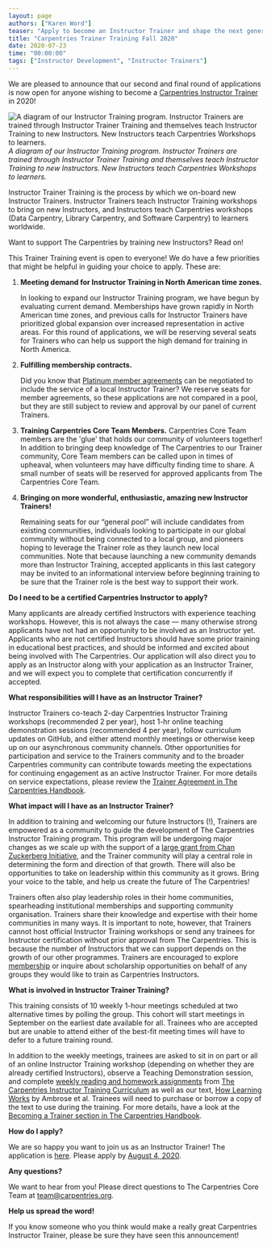 ```yaml
---
layout: page
authors: ["Karen Word"]
teaser: "Apply to become an Instructor Trainer and shape the next generation of Carpentries Instructors!"
title: "Carpentries Trainer Training Fall 2020"
date: 2020-07-23
time: "00:00:00"
tags: ["Instructor Development", "Instructor Trainers"]
---
```


We are pleased to announce that our second and final round of applications is now open for anyone wishing to become a [Carpentries Instructor Trainer](https://carpentries.org/trainers/) in 2020!


![A diagram of our Instructor Training program. Instructor Trainers are trained through Instructor Trainer Training and themselves teach Instructor Training to new Instructors. New Instructors teach Carpentries Workshops to learners.](/blog/2020/07/instructor-training-program.png)
<br/>_A diagram of our Instructor Training program. Instructor Trainers are trained through Instructor Trainer Training and themselves teach Instructor Training to new Instructors. New Instructors teach Carpentries Workshops to learners._

Instructor Trainer Training is the process by which we on-board new Instructor Trainers. Instructor Trainers teach Instructor Training workshops to bring on new Instructors, and Instructors teach Carpentries workshops (Data Carpentry, Library Carpentry, and Software Carpentry) to learners worldwide.

Want to support The Carpentries by training new Instructors? Read on!

This Trainer Training event is open to everyone! We do have a few priorities that might be helpful in guiding your choice to apply. These are:

1. **Meeting demand for Instructor Training in North American time zones.**

    In looking to expand our Instructor Training program, we have begun by evaluating current demand. Memberships have grown rapidly in North American time zones, and previous calls for Instructor Trainers have prioritized global expansion over increased representation in active areas. For this round of applications, we will be reserving several seats for Trainers who can help us support the high demand for training in North America.

1. **Fulfilling membership contracts.**

    Did you know that [Platinum member agreements](https://carpentries.org/membership/) can be negotiated to include the service of a local Instructor Trainer? We reserve seats for member agreements, so these applications are not compared in a pool, but they are still subject to review and approval by our panel of current Trainers.

1. **Training Carpentries Core Team Members.**
    Carpentries Core Team members are the 'glue' that holds our community of volunteers together! In addition to bringing deep knowledge of The Carpentries to our Trainer community, Core Team members can be called upon in times of upheaval, when volunteers may have difficulty finding time to share. A small number of seats will be reserved for approved applicants from The Carpentries Core Team.

1. **Bringing on more wonderful, enthusiastic, amazing new Instructor Trainers!**

    Remaining seats for our “general pool” will include candidates from existing communities, individuals looking to participate in our global community without being connected to a local group, and pioneers hoping to leverage the Trainer role as they launch new local communities. Note that because launching a new community demands more than Instructor Training, accepted applicants in this last category may be invited to an informational interview before beginning training to be sure that the Trainer role is the best way to support their work.

**Do I need to be a certified Carpentries Instructor to apply?**

Many applicants are already certified Instructors with experience teaching workshops. However, this is not always the case — many otherwise strong applicants have not had an opportunity to be involved as an Instructor yet. Applicants who are not certified Instructors should have some prior training in educational best practices, and should be informed and excited about being involved with The Carpentries. Our application will also direct you to apply as an Instructor along with your application as an Instructor Trainer, and we will expect you to complete that certification concurrently if accepted.

**What responsibilities will I have as an Instructor Trainer?**

Instructor Trainers co-teach 2-day Carpentries Instructor Training workshops (recommended 2 per year), host 1-hr online teaching demonstration sessions (recommended 4 per year), follow curriculum updates on GitHub, and either attend monthly meetings or otherwise keep up on our asynchronous community channels. Other opportunities for participation and service to the Trainers community and to the broader Carpentries community can contribute towards meeting the expectations for continuing engagement as an active Instructor Trainer. For more details on service expectations, please review the [Trainer Agreement in The Carpentries Handbook](https://docs.carpentries.org/topic_folders/instructor_training/duties_agreement.html).

**What impact will I have as an Instructor Trainer?**

In addition to training and welcoming our future Instructors (!), Trainers are empowered as a community to guide the development of The Carpentries Instructor Training program. This program will be undergoing major changes as we scale up with the support of a [large grant from Chan Zuckerberg Initiative](https://carpentries.org/blog/2019/11/czi-moore-grant/), and the Trainer community will play a central role in determining the form and direction of that growth. There will also be opportunities to take on leadership within this community as it grows. Bring your voice to the table, and help us create the future of The Carpentries!

Trainers often also play leadership roles in their home communities, spearheading institutional memberships and supporting community organisation. Trainers share their knowledge and expertise with their home communities in many ways. It is important to note, however, that Trainers cannot host official Instructor Training workshops or send any trainees for Instructor certification without prior approval from The Carpentries. This is because the number of Instructors that we can support depends on the growth of our other programmes. Trainers are encouraged to explore [membership](https://carpentries.org/membership/) or inquire about scholarship opportunities on behalf of any groups they would like to train as Carpentries Instructors.

**What is involved in Instructor Trainer Training?**

This training consists of 10 weekly 1-hour meetings scheduled at two alternative times by polling the group. This cohort will start meetings in September on the earliest date available for all. Trainees who are accepted but are unable to attend either of the best-fit meeting times will have to defer to a future training round.

In addition to the weekly meetings, trainees are asked to sit in on part or all of an online Instructor Training workshop (depending on whether they are already certified Instructors), observe a Teaching Demonstration session, and complete [weekly reading and homework assignments](https://carpentries.github.io/trainer-training/) from [The Carpentries Instructor Training Curriculum](https://carpentries.github.io/instructor-training/) as well as our text, [How Learning Works](https://www.worldcat.org/title/how-learning-works-seven-research-based-principles-for-smart-teaching/oclc/762968489) by Ambrose et al. Trainees will need to purchase or borrow a copy of the text to use during the training. For more details, have a look at the [Becoming a Trainer section in The Carpentries Handbook](https://docs.carpentries.org/topic_folders/instructor_training/trainers_training.html#trainers-training-program).

**How do I apply?**

We are so happy you want to join us as an Instructor Trainer! The application is [here](https://forms.gle/X2jmLm5xPkUmja5Y8). Please apply by [August 4, 2020](https://www.timeanddate.com/worldclock/fixedtime.html?msg=Trainer+Training+Applications+Due&iso=20200804T20&p1=1440).

**Any questions?**

We want to hear from you! Please direct questions to The Carpentries Core Team at [team@carpentries.org](mailto:team@carpentries.org).

**Help us spread the word!**

If you know someone who you think would make a really great Carpentries Instructor Trainer, please be sure they have seen this announcement!
